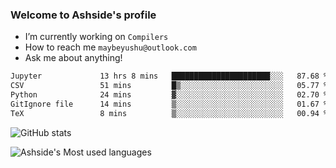 ### Welcome to Ashside's profile

- I’m currently working on `Compilers`
- How to reach me `maybeyushu@outlook.com`
- Ask me about anything!

<!--START_SECTION:waka-->

```txt
Jupyter             13 hrs 8 mins   ██████████████████████░░░   87.68 %
CSV                 51 mins         █▒░░░░░░░░░░░░░░░░░░░░░░░   05.77 %
Python              24 mins         ▓░░░░░░░░░░░░░░░░░░░░░░░░   02.70 %
GitIgnore file      14 mins         ▒░░░░░░░░░░░░░░░░░░░░░░░░   01.67 %
TeX                 8 mins          ▒░░░░░░░░░░░░░░░░░░░░░░░░   00.94 %
```

<!--END_SECTION:waka-->

![GitHub stats](https://github-readme-stats.vercel.app/api?username=Ashside)

![Ashside's Most used languages](https://github-readme-stats.vercel.app/api/top-langs/?username=Ashside&layout=compact&hide_border=true&langs_count=10)


